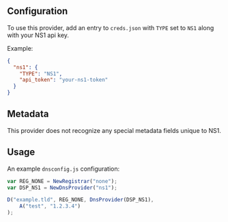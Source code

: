 ## Configuration

To use this provider, add an entry to `creds.json` with `TYPE` set to `NS1`
along with your NS1 api key.

Example:

```json
{
  "ns1": {
    "TYPE": "NS1",
    "api_token": "your-ns1-token"
  }
}
```

## Metadata
This provider does not recognize any special metadata fields unique to NS1.

## Usage
An example `dnsconfig.js` configuration:

```javascript
var REG_NONE = NewRegistrar("none");
var DSP_NS1 = NewDnsProvider("ns1");

D("example.tld", REG_NONE, DnsProvider(DSP_NS1),
    A("test", "1.2.3.4")
);
```

